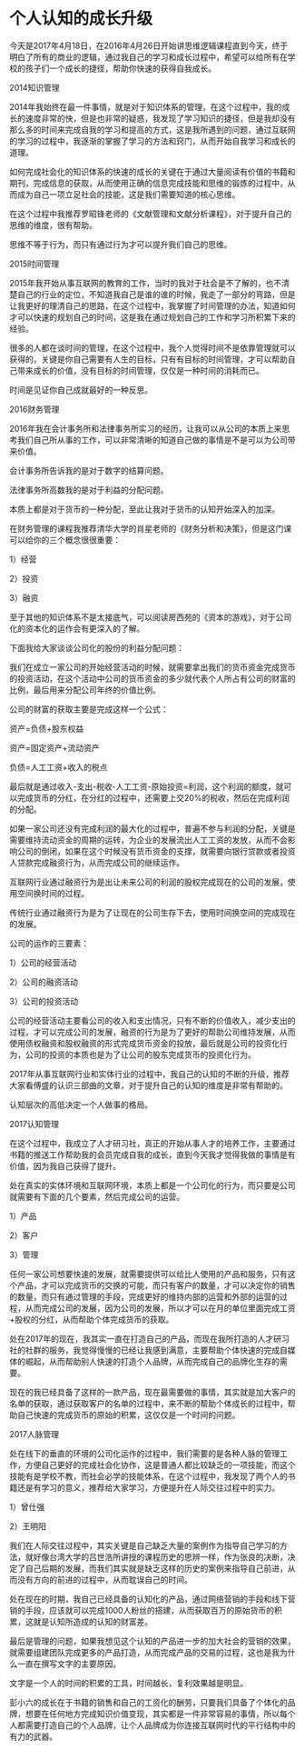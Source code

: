 # 个人认知的成长升级

今天是2017年4月18日，在2016年4月26日开始讲思维逻辑课程直到今天，终于明白了所有的商业的逻辑，通过我自己的学习和成长过程中，希望可以给所有在学校的孩子们一个成长的捷径，帮助你快速的获得自我成长。

2014知识管理

2014年我始终在最一件事情，就是对于知识体系的管理，在这个过程中，我的成长的速度非常的快，但是也非常的疑惑，我发现了学习知识的捷径，但是我却没有那么多的时间来完成自我的学习和提高的方式，这是我所遇到的问题，通过互联网的学习的过程中，我逐渐的掌握了学习的方法和窍门，从而开始自我学习和成长的道理。

如何完成社会化的知识体系的快速的成长的关键在于通过大量阅读有价值的书籍和期刊，完成信息的获取，从而使用正确的信息完成技能和思维的锻炼的过程中，从而成为自己一项立足社会的技能，这是我们需要知道的核心思维。

在这个过程中我推荐罗昭锋老师的《文献管理和文献分析课程》，对于提升自己的思维的维度，很有帮助。

思维不等于行为，而只有通过行为才可以提升我们自己的思维。

2015时间管理

2015年我开始从事互联网的教育的工作，当时的我对于社会是不了解的，也不清楚自己的行业的定位，不知道我自己是谁的谁的时候，我走了一部分的弯路，但是让我更好的理清自己的思路，在这个过程中，我掌握了时间管理的办法，知道如何才可以快速的规划自己的时间，这是我在通过规划自己的工作和学习所积累下来的经验。

很多的人都在谈时间的管理，在这个过程中，我个人觉得时间不是依靠管理就可以获得的，关键是你自己需要有人生的目标，只有有目标的时间管理，才可以帮助自己带来成长的价值，没有目标的时间管理，仅仅是一种时间的消耗而已。

时间是见证你自己成就最好的一种反思。

2016财务管理

2016年我在会计事务所和法律事务所实习的经历，让我可以从公司的本质上来思考我们自己所从事的工作，可以非常清晰的知道自己做的事情是不是可以为公司带来价值。

会计事务所告诉我的是对于数字的结算问题。

法律事务所高数我的是对于利益的分配问题。

本质上都是对于货币的一种分配，至此让我对于货币的认知开始深入的加深。

在财务管理的课程我推荐清华大学的肖星老师的《财务分析和决策》，但是这门课可以给你的三个概念很很重要：

1）经营

2）投资

3）融资

至于其他的知识体系不是太接底气，可以阅读房西苑的《资本的游戏》，对于公司化的资本化的运作会有更深入的了解。

下面我给大家谈谈公司化的股份的利益分配问题：

我们在成立一家公司的开始经营活动的时候，就需要拿出我们的货币资金完成货币的投资活动，在这个活动中公司的货币资金的多少就代表个人所占有公司的财富的比例，最后用来分配公司年终的价值比例。

公司的财富的获取主要是完成这样一个公式：

资产=负债+股东权益

资产=固定资产+流动资产

负债=人工工资+收入的税点

最后就是通过收入-支出-税收-人工工资-原始投资=利润，这个利润的额度，就可以完成货币的分红，在分红的过程中，还需要上交20%的税收，然后在完成利润的分配。

如果一家公司还没有完成利润的最大化的过程中，普遍不参与利润的分配，关键是需要维持流动资金的周期的运转，为企业的发展流出人工工资的发放，从而不会影响公司的倒闭，如果在这个时候没有货币资金的支撑，就需要向银行贷款或者投资人贷款完成融资行为，从而完成公司的继续运作。

互联网行业通过融资行为是出让未来公司的利润的股权完成现在的公司的发展，使用空间换时间的过程。

传统行业通过融资行为是为了让现在的公司生存下去，使用时间换空间的完成现在的发展。

公司的运作的三要素：

1）公司的经营活动

2）公司的融资活动

3）公司的投资活动

公司的经营活动主要看公司的收入和支出情况，只有不断的价值收入，减少支出的过程，才可以完成公司的发展，融资的行为是为了更好的帮助公司维持发展，从而使用债权融资和股权融资的形式完成货币资金的投放，最后就是公司的投资化行为，公司的投资的本质也是为了让公司的股东完成货币的投资化行为。

2017年从事互联网行业和实体行业的过程中，我自己的认知的不断的升级，推荐大家看傅盛的认识三部曲的文章，对于提升自己的认知的维度是非常有帮助的。

认知层次的高低决定一个人做事的格局。

2017认知管理

在这个过程中，我成立了人才研习社，真正的开始从事人才的培养工作，主要通过书籍的推送工作帮助我的会员完成自我的成长，直到今天我才觉得我做的事情是有价值，因为我自己获得了提升。

处在真实的实体环境和互联网环境，本质上都是一个公司化的行为，而只要是公司就需要有下面的几个要素，然后完成公司的运营。

1）产品

2）客户

3）管理

任何一家公司想要快速的发展，就需要提供可以给比人使用的产品和服务，只有这个产品，才可以完成货币的交换的可能，而只有客户的数量，才可以决定你的销售的数量，而只有通过管理的手段，完成更好的维持内部的运营和外部的运营的过程，从而完成公司的发展，因为公司的发展，所以才可以在月的单位里面完成工资+股权的分红，从而帮助个体完成货币的获取。

处在2017年的现在，我其实一直在打造自己的产品，而现在我所打造的人才研习社的社群的服务，我觉得慢慢的已经让我感到满意，主要帮助个体快速的完成自媒体的崛起，从而帮助别人快速的打造个人品牌，从而完成自己的品牌化生存的需要。

现在的我已经具备了这样的一款产品，现在最需要做的事情，其实就是加大客户的名单的获取，通过获取客户的名单的过程中，来不断的帮助个体成长的过程中，帮助自己快速的完成货币的原始的积累，这仅仅是一个时间的问题。

2017人脉管理

处在线下的垂直的环境的公司化运作的过程中，我们需要的是各种人脉的管理工作，方便自己更好的完成社会化协作，这是普通人都比较缺乏的一项技能，而这个技能有是学校不教，而社会必学的技能体系，在这个过程中，我发现了两个人的书籍还是有学习的意义，推荐给大家学习，方便提升在人际交往过程中的实力。

1）曾仕强

2）王明阳

我们在人际交往过程中，其实关键是自己缺乏大量的案例作为指导自己学习的方法，就好像台湾大学的吕世浩所讲授的课程历史的思辨一样，作为张良的决断，决定了自己后期的发展，而我们其实就是缺乏这样的历史的案例来指导自己前进，从而没有方向的前进的过程中，从而耽误自己的时间。

处在现在的时期，我自己已经具备的认知化的产品，通过网络营销的手段和线下营销的手段，应该就可以完成1000人粉丝的搭建，从而获取百万的原始货币的积累，这就是认知所造成的认知的财富差。

最后是管理的问题，如果我想见这个认知的产品进一步的加大社会的营销的效果，就需要组建团队完成更多的产品打造，从而完成产品的交易的过程，这也是我为什么一直在撰写文字的主要原因。

文字是一个人的时间的积累的工具，时间越长，复利效果越是明显。

彭小六的成长在于书籍的销售和自己的工资化的酬劳，只要我们具备了个体化的品牌，想要在任何地方完成知识价值变现，其实都是一件非常容易的事情，所以每个人都需要打造自己的个人品牌，让个人品牌成为你连接互联网时代的平行结构中的有力的武器。
